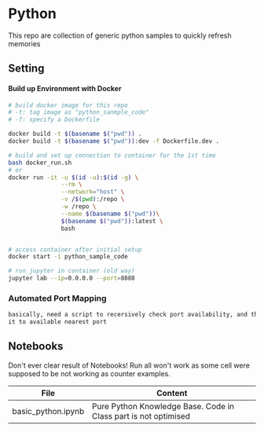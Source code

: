 # Python
This repo are collection of generic python samples to quickly refresh memories

## Setting
#### Build up Environment with Docker
```bash
# build docker image for this repo
# -t: tag image as "python_sanmple_code"
# -f: specify a Dockerfile

docker build -t $(basename $("pwd")) .
docker build -t $(basename $("pwd")):dev -f Dockerfile.dev .

# build and set up connection to container for the 1st time 
bash docker_run.sh
# or
docker run -it -u $(id -u):$(id -g) \
               --rm \
               --network="host" \
               -v /$(pwd):/repo \
               -w /repo \
               --name $(basename $("pwd"))\
               $(basename $("pwd")):latest \
               bash


# access container after initial setup
docker start -i python_sample_code

# run jupyter in container (old way)
jupyter lab --ip=0.0.0.0 --port=8888
```
### Automated Port Mapping 
```bash
basically, need a script to recersively check port availability, and then map
it to available nearest port 
```

## Notebooks
Don't ever clear result of Notebooks! Run all won't work as some cell were supposed to 
be not working as counter examples.

File | Content
------------ | ------------
basic_python.ipynb | Pure Python Knowledge Base. Code in Class part is not optimised
